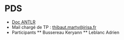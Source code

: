 # PDS

* [Doc ANTLR](https://github.com/antlr/antlr4/blob/master/doc/index.md)
* Mail chargé de TP : thibaut.marty@irisa.fr
* Participants
** Bussereau Keryann
** Leblanc Adrien
